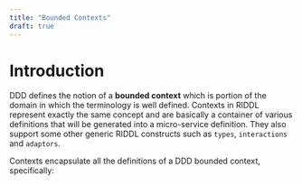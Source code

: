 ```yaml
---
title: "Bounded Contexts"
draft: true
---
```

# Introduction
DDD defines the notion of a **bounded context** which is portion of the domain
in which the terminology is well defined. Contexts in RIDDL represent exactly
the same concept and are basically a container of various definitions that
will be generated into a micro-service definition.  They also support some other
generic RIDDL constructs such as `types`, `interactions` and `adaptors`.

Contexts encapsulate all the definitions of a DDD bounded context, specifically:
